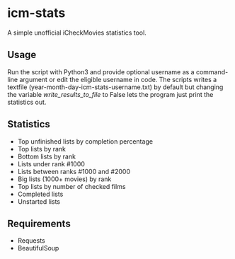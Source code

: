 # icm-stats
A simple unofficial iCheckMovies statistics tool. 

## Usage
Run the script with Python3 and provide optional username as a command-line argument or edit the eligible username in code. The scripts writes a textfile (year-month-day-icm-stats-username.txt) by default but changing the variable _write_results_to_file_ to False lets the program just print the statistics out.

## Statistics
* Top unfinished lists by completion percentage
* Top lists by rank
* Bottom lists by rank
* Lists under rank #1000
* Lists between ranks #1000 and #2000
* Big lists (1000+ movies) by rank
* Top lists by number of checked films
* Completed lists
* Unstarted lists

## Requirements
* Requests
* BeautifulSoup
